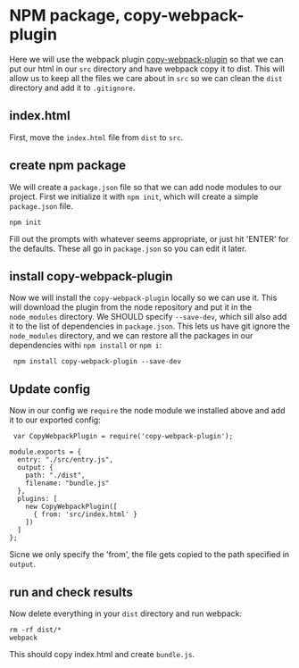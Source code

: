 # NPM package, copy-webpack-plugin

Here we will use the webpack plugin [copy-webpack-plugin][1] so that
we can put our html in our `src` directory and have webpack copy it
to dist.  This will allow us to keep all the files we care about in
`src` so we can clean the `dist` directory and add it to `.gitignore`.

[1]: https://github.com/kevlened/copy-webpack-plugin

## index.html

First, move the `index.html` file from `dist` to `src`.

## create npm package

We will create a `package.json` file so that we can add node modules
to our project.  First we initialize it with `npm init`, which will
create a simple `package.json` file.

    npm init
    
 Fill out the prompts with whatever seems appropriate, or just hit
 'ENTER' for the defaults.  These all go in `package.json` so you 
 can edit it later.
 
 ## install copy-webpack-plugin
 
 Now we will install the `copy-webpack-plugin` locally so we can use
 it.  This will download the plugin from the node repository and
 put it in the `node_modules` directory.  We SHOULD specify
 `--save-dev`, which sill also add it to the list of dependencies
 in `package.json`.  This lets us have git ignore the `node_modules`
 directory, and we can restore all the packages in our dependencies
 withi `npm install` or `npm i`:
 
     npm install copy-webpack-plugin --save-dev
     
 ## Update config
 
 Now in our config we `require` the node module we installed above
 and add it to our exported config:
 
     var CopyWebpackPlugin = require('copy-webpack-plugin');

    module.exports = {
      entry: "./src/entry.js",
      output: {
        path: "./dist",
        filename: "bundle.js" 
      },
      plugins: [
        new CopyWebpackPlugin([
          { from: 'src/index.html' }
        ])
      ]
    };

Sicne we only specify the 'from', the file gets copied to the
path specified in `output`.

## run and check results

Now delete everything in your `dist` directory and run webpack:

    rm -rf dist/*
    webpack
    
This should copy index.html and create `bundle.js`.